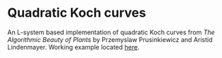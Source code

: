 # Quadratic Koch curves
An L-system based implementation of quadratic Koch curves from *The Algorithmic Beauty of Plants* by Przemyslaw Prusinkiewicz and Aristid Lindenmayer.  Working example located [here](https://harpninja.github.io/koch-quadratic/).
